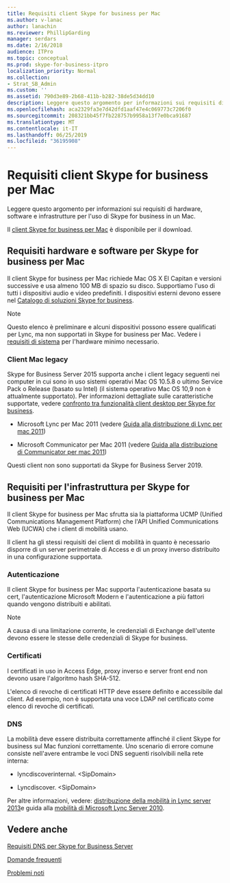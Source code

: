 ```yaml
---
title: Requisiti client Skype for business per Mac
ms.author: v-lanac
author: lanachin
ms.reviewer: PhillipGarding
manager: serdars
ms.date: 2/16/2018
audience: ITPro
ms.topic: conceptual
ms.prod: skype-for-business-itpro
localization_priority: Normal
ms.collection:
- Strat_SB_Admin
ms.custom: ''
ms.assetid: 790d3e89-2b68-411b-b282-38de5d34dd10
description: Leggere questo argomento per informazioni sui requisiti di hardware, software e infrastrutture per l'uso di Skype for business in un Mac.
ms.openlocfilehash: aca2329fa3e7d42dfd1aaf47e4c069773c7206f0
ms.sourcegitcommit: 208321bb45f7fb228757b9958a13f7e0bca91687
ms.translationtype: MT
ms.contentlocale: it-IT
ms.lasthandoff: 06/25/2019
ms.locfileid: "36195908"
---
```

# <a name="skype-for-business-on-mac-client-requirements"></a>Requisiti client Skype for business per Mac
 
Leggere questo argomento per informazioni sui requisiti di hardware, software e infrastrutture per l'uso di Skype for business in un Mac.
  
Il [client Skype for business per Mac](https://products.office.com/en-us/skype-for-business/download-app?tab=tabs-3#Mac) è disponibile per il download.
  
## <a name="hardware-and-software-requirements-for-skype-for-business-on-mac"></a>Requisiti hardware e software per Skype for business per Mac

Il client Skype for business per Mac richiede Mac OS X El Capitan e versioni successive e usa almeno 100 MB di spazio su disco. Supportiamo l'uso di tutti i dispositivi audio e video predefiniti. I dispositivi esterni devono essere nel [Catalogo di soluzioni Skype for business](https://partnersolutions.skypeforbusiness.com/solutionscatalog). 
  
> [!NOTE]
> Questo elenco è preliminare e alcuni dispositivi possono essere qualificati per Lync, ma non supportati in Skype for business per Mac. Vedere i [requisiti di sistema](https://products.office.com/en-us/office-system-requirements) per l'hardware minimo necessario.
  
### <a name="legacy-mac-clients"></a>Client Mac legacy

Skype for Business Server 2015 supporta anche i client legacy seguenti nei computer in cui sono in uso sistemi operativi Mac OS 10.5.8 o ultimo Service Pack o Release (basato su Intel) (il sistema operativo Mac OS 10,9 non è attualmente supportato). Per informazioni dettagliate sulle caratteristiche supportate, vedere [confronto tra funzionalità client desktop per Skype for business](desktop-feature-comparison.md).
  
- Microsoft Lync per Mac 2011 (vedere [Guida alla distribuzione di Lync per mac 2011](https://go.microsoft.com/fwlink/p/?LinkId=268786))
    
- Microsoft Communicator per Mac 2011 (vedere [Guida alla distribuzione di Communicator per mac 2011](https://go.microsoft.com/fwlink/p/?LinkId=268787))
 
Questi client non sono supportati da Skype for Business Server 2019.
   
## <a name="infrastructure-requirements-for-skype-for-business-on-mac"></a>Requisiti per l'infrastruttura per Skype for business per Mac
<a name="Infrastructure"> </a>

Il client Skype for business per Mac sfrutta sia la piattaforma UCMP (Unified Communications Management Platform) che l'API Unified Communications Web (UCWA) che i client di mobilità usano.
  
Il client ha gli stessi requisiti dei client di mobilità in quanto è necessario disporre di un server perimetrale di Access e di un proxy inverso distribuito in una configurazione supportata. 
  
### <a name="authentication"></a>Autenticazione

Il client Skype for business per Mac supporta l'autenticazione basata su cert, l'autenticazione Microsoft Modern e l'autenticazione a più fattori quando vengono distribuiti e abilitati.
  
> [!NOTE]
> A causa di una limitazione corrente, le credenziali di Exchange dell'utente devono essere le stesse delle credenziali di Skype for business. 
  
### <a name="certificates"></a>Certificati

I certificati in uso in Access Edge, proxy inverso e server front end non devono usare l'algoritmo hash SHA-512.
  
L'elenco di revoche di certificati HTTP deve essere definito e accessibile dal client. Ad esempio, non è supportata una voce LDAP nel certificato come elenco di revoche di certificati.
  
### <a name="dns"></a>DNS

La mobilità deve essere distribuita correttamente affinché il client Skype for business sul Mac funzioni correttamente. Uno scenario di errore comune consiste nell'avere entrambe le voci DNS seguenti risolvibili nella rete interna:
  
- lyncdiscoverinternal. \<SipDomain\>
    
- Lyncdiscover. \<SipDomain\>
    
Per altre informazioni, vedere: [distribuzione della mobilità in Lync server 2013](https://go.microsoft.com/fwlink/p/?LinkId=798224)e guida alla [mobilità di Microsoft Lync Server 2010](https://go.microsoft.com/fwlink//p/?LinkId=798226).
  
## <a name="see-also"></a>Vedere anche
<a name="Infrastructure"> </a>

[Requisiti DNS per Skype for Business Server](../../plan-your-deployment/network-requirements/dns.md)

[Domande frequenti](https://go.microsoft.com/fwlink/p/?LinkId=798227)
  
[Problemi noti](https://go.microsoft.com/fwlink/p/?LinkId=798228)
